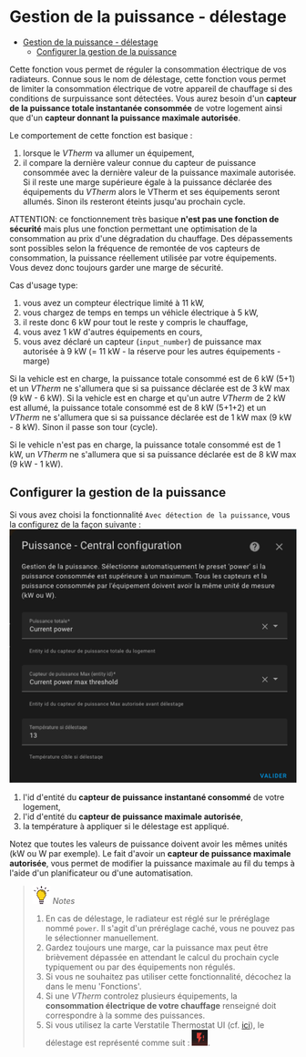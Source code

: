 # Gestion de la puissance - délestage

- [Gestion de la puissance - délestage](#gestion-de-la-puissance---délestage)
  - [Configurer la gestion de la puissance](#configurer-la-gestion-de-la-puissance)

Cette fonction vous permet de réguler la consommation électrique de vos radiateurs. Connue sous le nom de délestage, cette fonction vous permet de limiter la consommation électrique de votre appareil de chauffage si des conditions de surpuissance sont détectées.
Vous aurez besoin d'un **capteur de la puissance totale instantanée consommée** de votre logement ainsi que d'un **capteur donnant la puissance maximale autorisée**.

Le comportement de cette fonction est basique :
1. lorsque le _VTherm_ va allumer un équipement,
2. il compare la dernière valeur connue du capteur de puissance consommée avec la dernière valeur de la puissance maximale autorisée. Si il reste une marge supérieure égale à la puissance déclarée des équipements du _VTherm_ alors le VTherm et ses équipements seront allumés. Sinon ils resteront éteints jusqu'au prochain cycle.

ATTENTION: ce fonctionnement très basique **n'est pas une fonction de sécurité** mais plus une fonction permettant une optimisation de la consommation au prix d'une dégradation du chauffage. Des dépassements sont possibles selon la fréquence de remontée de vos capteurs de consommation, la puissance réellement utilisée par votre équipements. Vous devez donc toujours garder une marge de sécurité.

Cas d'usage type:
1. vous avez un compteur électrique limité à 11 kW,
2. vous chargez de temps en temps un véhicle électrique à 5 kW,
3. il reste donc 6 kW pour tout le reste y compris le chauffage,
4. vous avez 1 kW d'autres équipements en cours,
5. vous avez déclaré un capteur (`input_number`) de puissance max autorisée à 9 kW (= 11 kW  - la réserve pour les autres équipements - marge)

Si la vehicle est en charge, la puissance totale consommé est de 6 kW (5+1) et un _VTherm_ ne s'allumera que si sa puissance déclarée est de 3 kW max (9 kW - 6 kW).
Si la vehicle est en charge et qu'un autre _VTherm_ de 2 kW est allumé, la puissance totale consommé est de 8 kW (5+1+2) et un _VTherm_ ne s'allumera que si sa puissance déclarée est de 1 kW max (9 kW - 8 kW). Sinon il passe son tour (cycle).

Si le vehicle n'est pas en charge, la puissance totale consommé est de 1 kW, un _VTherm_ ne s'allumera que si sa puissance déclarée est de 8 kW max (9 kW - 1 kW).

## Configurer la gestion de la puissance

Si vous avez choisi la fonctionnalité `Avec détection de la puissance`, vous la configurez de la façon suivante :
![image](images/config-power.png)

1. l'id d'entité du **capteur de puissance instantané consommé** de votre logement,
2. l'id d'entité du **capteur de puissance maximale autorisée**,
3. la température à appliquer si le délestage est appliqué.

Notez que toutes les valeurs de puissance doivent avoir les mêmes unités (kW ou W par exemple).
Le fait d'avoir un **capteur de puissance maximale autorisée**, vous permet de modifier la puissance maximale au fil du temps à l'aide d'un planificateur ou d'une automatisation.

> ![Astuce](images/tips.png) _*Notes*_
> 1. En cas de délestage, le radiateur est réglé sur le préréglage nommé `power`. Il s'agit d'un préréglage caché, vous ne pouvez pas le sélectionner manuellement.
> 2. Gardez toujours une marge, car la puissance max peut être brièvement dépassée en attendant le calcul du prochain cycle typiquement ou par des équipements non régulés.
> 3. Si vous ne souhaitez pas utiliser cette fonctionnalité, décochez la dans le menu 'Fonctions'.
> 4. Si une _VTherm_ controlez plusieurs équipements, la **consommation électrique de votre chauffage** renseigné doit correspondre à la somme des puissances.
> 5. Si vous utilisez la carte Verstatile Thermostat UI (cf. [ici](additions.md#bien-mieux-avec-le-versatile-thermostat-ui-card)), le délestage est représenté comme suit : ![délestage](images/power-exceeded-icon.png).